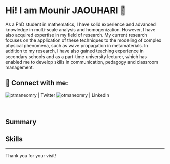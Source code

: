 # Hi! I am Mounir JAOUHARI 👋

<aside>
As a PhD student in mathematics, I have solid experience and advanced knowledge in multi-scale analysis and homogenization. However, I have also acquired expertise in my field of research.
My current research focuses on the application of these techniques to the modeling of complex physical phenomena, such as wave propagation in metamaterials. 
In addition to my research, I have also gained teaching experience in secondary schools and as a part-time university lecturer, which has enabled me to develop skills in communication, pedagogy and classroom management.
</aside>


## 🤝 Connect with me:

[<img align="left" alt="otmaneomry | Twitter" src="https://img.shields.io/badge/Twitter-1DA1F2?style=for-the-badge&logo=twitter&logoColor=white" />][twitter]
[<img align="left" alt="otmaneomry | LinkedIn" src="https://img.shields.io/badge/LinkedIn-0077B5?style=for-the-badge&logo=linkedin&logoColor=white" />][linkedin]

<br />
<br />
<br />

## Summary



## Skills



---



Thank you for your visit!

[twitter]: https://twitter.com/mounirjaouhari
[linkedin]: https://www.linkedin.com/in/mounirjaouhari/
